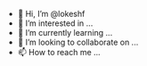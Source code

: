- 👋 Hi, I’m @lokeshf
- 👀 I’m interested in ...
- 🌱 I’m currently learning ...
- 💞️ I’m looking to collaborate on ...
- 📫 How to reach me ...

<!---
lokeshf/lokeshf is a ✨ special ✨ repository because its `README.md` (this file) appears on your GitHub profile.
You can click the Preview link to take a look at your changes.
--->
